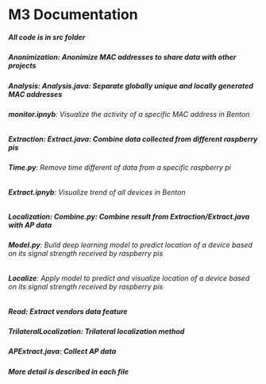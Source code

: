 # M3 Documentation

##### All code is in __src__ folder
##### __Anonimization__: Anonimize MAC addresses to share data with other projects
##### __Analysis__: __Analysis.java__: Separate globally unique and locally generated MAC addresses
######               __monitor.ipnyb__: Visualize the activity of a specific MAC address in Benton
##### __Extraction__: __Extract.java__: Combine data collected from different raspberry pis
######                 __Time.py__: Remove time different of data from a specific raspberry pi
######                 __Extract.ipnyb__: Visualize trend of all devices in Benton
##### __Localization__: __Combine.py__: Combine result from __Extraction/Extract.java__ with AP data
######                   __Model.py__: Build deep learning model to predict location of a device based on its signal strength received by raspberry pis
######                   __Localize__: Apply model to predict and visualize location of a device based on its signal strength received by raspberry pis
##### __Read__: Extract vendors data feature
##### __TrilateralLocalization__: Trilateral localization method
##### __APExtract.java__: Collect AP data

##### More detail is described in each file
